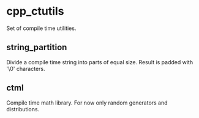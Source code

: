 # cpp_ctutils

Set of compile time utilities.

## string_partition

Divide a compile time string into parts of equal size. Result is padded with '\0' characters.

## ctml

Compile time math library.  For now only random generators and distributions.
